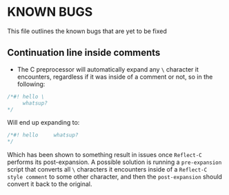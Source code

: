 # KNOWN BUGS

This file outlines the known bugs that are yet to be fixed

## Continuation line inside comments
- The C preprocessor will automatically expand any `\` character it encounters, regardless if it was inside of a comment or not,
so in the following:
```c
/*#! hello \
     whatsup?
*/
```
Will end up expanding to:
```c
/*#! hello     whatsup? 
*/
```
Which has been shown to something result in issues once `Reflect-C` performs its post-expansion. A possible solution is running a `pre-expansion` script that converts all `\` characters it encounters inside of a `Reflect-C style comment` to some other character, and then the `post-expansion` should convert it back to the original.
